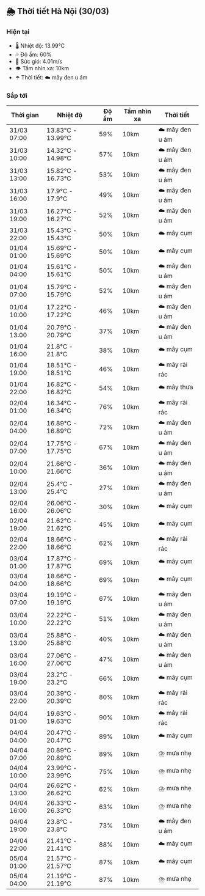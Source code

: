 ## 🌦️ Thời tiết Hà Nội (30/03)

### Hiện tại

- 🌡️ Nhiệt độ: 13.99℃
- 💦 Độ ẩm: 60%
- 💨 Sức gió: 4.01m/s
- 👁️ Tầm nhìn xa: 10km
- ☂️ Thời tiết: ☁️ mây đen u ám

### Sắp tới

| Thời gian | Nhiệt độ | Độ ẩm | Tầm nhìn xa | Thời tiết |
| --- | --- | --- | --- | --- |
| 31/03 07:00 | 13.83℃ - 13.99℃ | 59% | 10km | ☁️ mây đen u ám |
| 31/03 10:00 | 14.32℃ - 14.98℃ | 57% | 10km | ☁️ mây đen u ám |
| 31/03 13:00 | 15.82℃ - 16.73℃ | 53% | 10km | ☁️ mây đen u ám |
| 31/03 16:00 | 17.9℃ - 17.9℃ | 49% | 10km | ☁️ mây đen u ám |
| 31/03 19:00 | 16.27℃ - 16.27℃ | 52% | 10km | ☁️ mây đen u ám |
| 31/03 22:00 | 15.43℃ - 15.43℃ | 50% | 10km | ☁️ mây cụm |
| 01/04 01:00 | 15.69℃ - 15.69℃ | 50% | 10km | ☁️ mây cụm |
| 01/04 04:00 | 15.61℃ - 15.61℃ | 50% | 10km | ☁️ mây đen u ám |
| 01/04 07:00 | 15.79℃ - 15.79℃ | 52% | 10km | ☁️ mây đen u ám |
| 01/04 10:00 | 17.22℃ - 17.22℃ | 46% | 10km | ☁️ mây đen u ám |
| 01/04 13:00 | 20.79℃ - 20.79℃ | 37% | 10km | ☁️ mây đen u ám |
| 01/04 16:00 | 21.8℃ - 21.8℃ | 38% | 10km | ☁️ mây cụm |
| 01/04 19:00 | 18.51℃ - 18.51℃ | 46% | 10km | ☁️ mây rải rác |
| 01/04 22:00 | 16.82℃ - 16.82℃ | 54% | 10km | ☁️ mây thưa |
| 02/04 01:00 | 16.34℃ - 16.34℃ | 76% | 10km | ☁️ mây rải rác |
| 02/04 04:00 | 16.89℃ - 16.89℃ | 72% | 10km | ☁️ mây đen u ám |
| 02/04 07:00 | 17.75℃ - 17.75℃ | 67% | 10km | ☁️ mây đen u ám |
| 02/04 10:00 | 21.66℃ - 21.66℃ | 36% | 10km | ☁️ mây đen u ám |
| 02/04 13:00 | 25.4℃ - 25.4℃ | 27% | 10km | ☁️ mây đen u ám |
| 02/04 16:00 | 26.06℃ - 26.06℃ | 30% | 10km | ☁️ mây cụm |
| 02/04 19:00 | 21.62℃ - 21.62℃ | 45% | 10km | ☁️ mây cụm |
| 02/04 22:00 | 18.66℃ - 18.66℃ | 62% | 10km | ☁️ mây rải rác |
| 03/04 01:00 | 17.87℃ - 17.87℃ | 69% | 10km | ☁️ mây cụm |
| 03/04 04:00 | 18.66℃ - 18.66℃ | 69% | 10km | ☁️ mây cụm |
| 03/04 07:00 | 19.19℃ - 19.19℃ | 67% | 10km | ☁️ mây đen u ám |
| 03/04 10:00 | 22.22℃ - 22.22℃ | 51% | 10km | ☁️ mây đen u ám |
| 03/04 13:00 | 25.88℃ - 25.88℃ | 40% | 10km | ☁️ mây đen u ám |
| 03/04 16:00 | 27.06℃ - 27.06℃ | 47% | 10km | ☁️ mây đen u ám |
| 03/04 19:00 | 23.2℃ - 23.2℃ | 66% | 10km | ☁️ mây cụm |
| 03/04 22:00 | 20.39℃ - 20.39℃ | 80% | 10km | ☁️ mây rải rác |
| 04/04 01:00 | 19.63℃ - 19.63℃ | 90% | 10km | ☁️ mây rải rác |
| 04/04 04:00 | 20.47℃ - 20.47℃ | 89% | 10km | ☁️ mây cụm |
| 04/04 07:00 | 20.89℃ - 20.89℃ | 89% | 10km | ⛈️ mưa nhẹ |
| 04/04 10:00 | 23.99℃ - 23.99℃ | 75% | 10km | ⛈️ mưa nhẹ |
| 04/04 13:00 | 26.62℃ - 26.62℃ | 62% | 10km | ⛈️ mưa nhẹ |
| 04/04 16:00 | 26.33℃ - 26.33℃ | 63% | 10km | ⛈️ mưa nhẹ |
| 04/04 19:00 | 23.8℃ - 23.8℃ | 73% | 10km | ☁️ mây đen u ám |
| 04/04 22:00 | 21.41℃ - 21.41℃ | 88% | 10km | ☁️ mây cụm |
| 05/04 01:00 | 21.57℃ - 21.57℃ | 87% | 10km | ☁️ mây cụm |
| 05/04 04:00 | 21.19℃ - 21.19℃ | 87% | 10km | ⛈️ mưa nhẹ |
